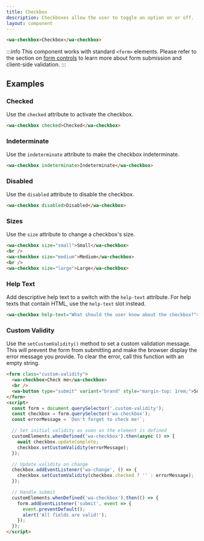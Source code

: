 ```yaml
---
title: Checkbox
description: Checkboxes allow the user to toggle an option on or off.
layout: component
---
```


```html {.example}
<wa-checkbox>Checkbox</wa-checkbox>
```

:::info
This component works with standard `<form>` elements. Please refer to the section on [form controls](/docs/form-controls) to learn more about form submission and client-side validation.
:::

## Examples

### Checked

Use the `checked` attribute to activate the checkbox.

```html {.example}
<wa-checkbox checked>Checked</wa-checkbox>
```

### Indeterminate

Use the `indeterminate` attribute to make the checkbox indeterminate.

```html {.example}
<wa-checkbox indeterminate>Indeterminate</wa-checkbox>
```

### Disabled

Use the `disabled` attribute to disable the checkbox.

```html {.example}
<wa-checkbox disabled>Disabled</wa-checkbox>
```

### Sizes

Use the `size` attribute to change a checkbox's size.

```html {.example}
<wa-checkbox size="small">Small</wa-checkbox>
<br />
<wa-checkbox size="medium">Medium</wa-checkbox>
<br />
<wa-checkbox size="large">Large</wa-checkbox>
```

### Help Text

Add descriptive help text to a switch with the `help-text` attribute. For help texts that contain HTML, use the `help-text` slot instead.

```html {.example}
<wa-checkbox help-text="What should the user know about the checkbox?">Label</wa-checkbox>
```

### Custom Validity

Use the `setCustomValidity()` method to set a custom validation message. This will prevent the form from submitting and make the browser display the error message you provide. To clear the error, call this function with an empty string.

```html {.example}
<form class="custom-validity">
  <wa-checkbox>Check me</wa-checkbox>
  <br />
  <wa-button type="submit" variant="brand" style="margin-top: 1rem;">Submit</wa-button>
</form>
<script>
  const form = document.querySelector('.custom-validity');
  const checkbox = form.querySelector('wa-checkbox');
  const errorMessage = `Don't forget to check me!`;

  // Set initial validity as soon as the element is defined
  customElements.whenDefined('wa-checkbox').then(async () => {
    await checkbox.updateComplete;
    checkbox.setCustomValidity(errorMessage);
  });

  // Update validity on change
  checkbox.addEventListener('wa-change', () => {
    checkbox.setCustomValidity(checkbox.checked ? '' : errorMessage);
  });

  // Handle submit
  customElements.whenDefined('wa-checkbox').then(() => {
    form.addEventListener('submit', event => {
      event.preventDefault();
      alert('All fields are valid!');
    });
  });
</script>
```